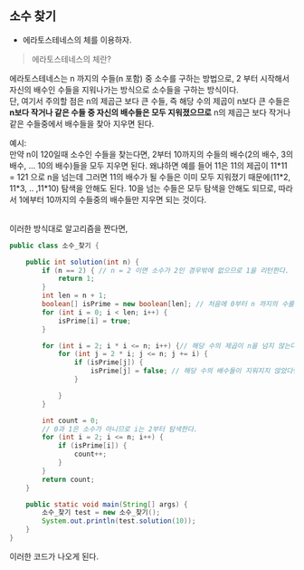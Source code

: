 ## 소수 찾기

* 에라토스테네스의 체를 이용하자.

> 에라토스테네스의 체란?

에라토스테네스는 n 까지의 수들(n 포함) 중 소수를 구하는 방법으로, 2 부터 시작해서 
<br>자신의 배수인 수들을 지워나가는 방식으로 소수들을 구하는 방식이다. 
<br>단, 여기서 주의할 점은 n의 제곱근 보다 큰 수들, 즉 해당 수의 제곱이 n보다 큰 수들은 
**n보다 작거나 같은 수들 중 자신의 배수들은 모두 지워졌으므로** n의 제곱근 보다 작거나 같은 수들중에서 배수들을 찾아 지우면 된다.  

예시:
<br>만약 n이 120일때 소수인 수들을 찾는다면, 2부터 10까지의 수들의 배수(2의 배수, 3의 배수, ... 10의 배수)들을 모두 지우면 된다. 
왜냐하면 예를 들어 11은 11의 제곱이 11\*11 = 121 으로 n을 넘는데 그러면 11의 배수가 될 수들은 이미 모두 지워졌기 때문에(11\*2, 11\*3, .. ,11*10)
탐색을 안해도 된다. 10을 넘는 수들은 모두 탐색을 안해도 되므로, 따라서 1에부터 10까지의 수들중의 배수들만 지우면 되는 것이다. 

<br>이러한 방식대로 알고리즘을 짠다면,
```java
public class 소수_찾기 {

    public int solution(int n) {
        if (n == 2) { // n = 2 이면 소수가 2인 경우밖에 없으므로 1을 리턴한다. 
            return 1;
        }
        int len = n + 1;
        boolean[] isPrime = new boolean[len]; // 처음에 0부터 n 까지의 수를 소수(true)라고 할당한다.
        for (int i = 0; i < len; i++) {
            isPrime[i] = true;
        }

        for (int i = 2; i * i <= n; i++) {// 해당 수의 제곱이 n을 넘지 않는다면 자신의 배수가 되는 수들을 지운다.
            for (int j = 2 * i; j <= n; j += i) {
                if (isPrime[j]) {
                    isPrime[j] = false; // 해당 수의 배수들이 지워지지 않았다면 지운다. 
                }

            }
        }

        int count = 0;
        // 0과 1은 소수가 아니므로 i는 2부터 탐색한다.
        for (int i = 2; i <= n; i++) {
            if (isPrime[i]) {
                count++;
            }
        }
        return count;
    }

    public static void main(String[] args) {
        소수_찾기 test = new 소수_찾기();
        System.out.println(test.solution(10));
    }
}

```
이러한 코드가 나오게 된다. 